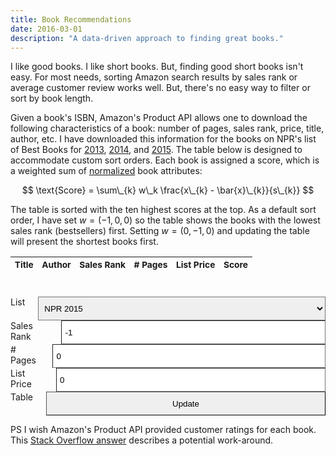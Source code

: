 ```yaml
---
title: Book Recommendations
date: 2016-03-01
description: "A data-driven approach to finding great books."
---
```


I like good books. I like short books. But, finding good short books isn't easy. For most needs, sorting Amazon search results by sales rank or average customer review works well. But, there's no easy way to filter or sort by book length.

Given a book's ISBN, Amazon's Product API allows one to download the following characteristics of a book: number of pages, sales rank, price, title, author, etc. I have downloaded this information for the books on NPR's list of Best Books for [2013](http://apps.npr.org/best-books-2013/), [2014](http://apps.npr.org/best-books-2014/), and [2015](http://apps.npr.org/best-books-2015/). The table below is designed to accommodate custom sort orders. Each book is assigned a score, which is a weighted sum of [normalized][normalization] book attributes:

$$
\text{Score} = \sum\_{k} w\_k \frac{x\_{k} - \bar{x}\_{k}}{s\_{k}}
$$

The table is sorted with the ten highest scores at the top. As a
default sort order, I have set $w = (-1, 0, 0)$ so the table shows the
books with the lowest sales rank (bestsellers) first. Setting
$w = (0, -1, 0)$ and updating the table will present the shortest books first.

<table id="books" class="tablesaw" data-tablesaw-mode="swipe" data-tablesaw-minimap>
  <thead>
    <tr>
      <th data-tablesaw-priority="persist">Title</th>
      <th>Author</th>
      <th>Sales Rank</th>
      <th># Pages</th>
      <th>List Price</th>
      <th>Score</th>
    </tr>
  </thead>
  <tbody id="data">
  </tbody>
</table>

<form id="form" style="margin-top: 40px;">

  <div class="row">
    <div class="three columns">
      <label for="select">List</label>
      <select id="select" onchange="init($('#select').val());">
        <option value="/books/npr-2015.json">NPR 2015</option>
        <option value="/books/npr-2014.json">NPR 2014</option>
        <option value="/books/npr-2013.json">NPR 2013</option>
      </select>
    </div>
  </div>

  <div class="row">
    <div class="three columns">
      <label for="sale_rank">Sales Rank</label>
      <input id="sales_rank" name="sales_rank" value="-1" size="8"></input>
    </div>
    <div class="three columns">
      <label for="pages"># Pages</label>
      <input id="pages" name="pages" value="0" size="8"></input>
    </div>
    <div class="three columns">
      <label for="price">List Price</label>
      <input id="price" name="price" value="0" size="8"></input>
    </div>
    <div class="three columns">
      <label for="price">Table</label>
      <button type="button" onclick="populate();">Update</button>
    </div>
  </div>

</form>

PS I wish Amazon's Product API provided customer ratings for each book. This [Stack Overflow answer](http://stackoverflow.com/a/31329604/3756632) describes a potential work-around.

[normalization]: https://en.wikipedia.org/wiki/Normalization_(statistics)

<script src="/books/alasql.min.js"></script> 
<script src="/books/math.js"></script>
<script src="/books/numeral.min.js"></script>
<script src="/books/books.js"></script>
<script>
  var url = $('#select').val();
  init(url);
</script>

<!-- TableSaw -->
<link rel="stylesheet" href="/books/tablesaw.css">

<!--[if lt IE 9]><script src="/books/respond.js"></script><!--<![endif]-->
<script src="/books/tablesaw.js"></script>
<script src="/books/tablesaw-init.js"></script>

<style>
  #books * {
    font-size: 0.95em;
  }
  td:nth-last-child(-n+4), th:nth-last-child(-n+4) {
    text-align: right;
    max-width: 75px;
  }
  td:nth-child(-n+2), th:nth-child(-n+2) {
    max-width: 150px;
  }
  #form select, input, button {
    border-width: 1px;
    padding: 0px 5px 0px 5px;
    width: 100%;
    box-sizing: border-box;
    height: 38px;
  }
</style>
